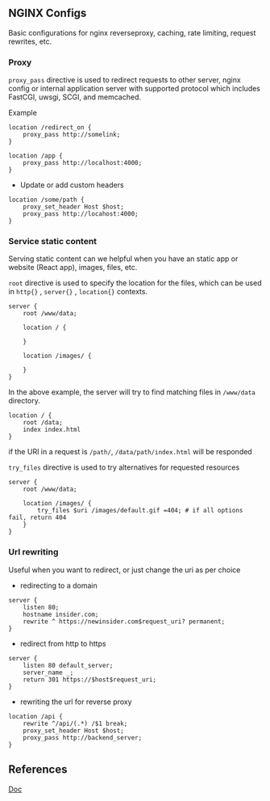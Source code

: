 ## NGINX Configs
Basic configurations for nginx reverseproxy, caching, rate limiting, request rewrites, etc.


### Proxy
`proxy_pass` directive is used to redirect requests to other server, nginx config or internal
application server with supported protocol which includes FastCGI, uwsgi, SCGI, and memcached.

Example
```
location /redirect_on {
	proxy_pass http://somelink;
}
```

```
location /app {
	proxy_pass http://localhost:4000;
}
```

- Update or add custom headers
```
location /some/path {
	proxy_set_header Host $host;
	proxy_pass http://locahost:4000;
}
```

### Service static content
Serving static content can we helpful when you have an static app or website (React app), 
images, files, etc.

`root` directive is used to specify the location for the files, which can be used in
`http{}` , `server{}` , `location{}` contexts. 

```
server {
	root /www/data;

	location / {

	}

	location /images/ {

	}
}

```
In the above example, the server will try to find matching files in `/www/data` directory.


```
location / {
	root /data;
	index index.html 
}
```
if the URI in a request is `/path/`,  `/data/path/index.html` will be responded

`try_files` directive is used to try alternatives for requested resources
```
server {
	root /www/data;

	location /images/ {
		try_files $uri /images/default.gif =404; # if all options fail, return 404
	}
}
```


### Url rewriting
Useful when you want to redirect, or just change the uri as per choice

- redirecting to a domain

```
server {
	listen 80;
	hostname insider.com;
	rewrite ^ https://newinsider.com$request_uri? permanent;
}
```

- redirect from http to https

```
server {
	listen 80 default_server;
	server_name _;
	return 301 https://$host$request_uri;
}
```

- rewriting the url for reverse proxy
```
location /api {
	rewrite ^/api/(.*) /$1 break;
	proxy_set_header Host $host;
	proxy_pass http://backend_server;
}
```


## References
[Doc](https://docs.nginx.com/nginx/)
